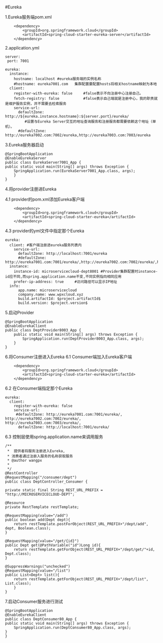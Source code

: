 #Eureka

1.Eureka服务端pom.xml
	
		<dependency>
			<groupId>org.springframework.cloud</groupId>
			<artifactId>spring-cloud-starter-eureka-server</artifactId>
		</dependency>
	
2.application.yml

	server: 
	 port: 7001
 
	eureka: 
	  instance:
	    hostname: localhost #eureka服务端的实例名称
	    #hostname: eureka7001.com   集群配置要配置hosts将相关hostname映射为本地
	  client: 
	    register-with-eureka: false     #false表示不向注册中心注册自己。
	    fetch-registry: false           #false表示自己端就是注册中心，我的职责就是维护服务实例，并不需要去检索服务
	    service-url: 
	      defaultZone: http://${eureka.instance.hostname}:${server.port}/eureka/  
	         #设置与Eureka Server交互的地址查询服务和注册服务都需要依赖这个地址（单机）。
	      #defaultZone: http://eureka7002.com:7002/eureka,http://eureka7003.com:7003/eureka
	      
3.Eureka服务器启动

	@SpringBootApplication
	@EnableEurekaServer
	public class EurekaServer7001_App {
	public static void main(String[] args) throws Exception {
		SpringApplication.run(EurekaServer7001_App.class, args);
		}
	}

4.将provider注册进Eureka

4.1 provider的pom.xml添加Eureka客户端

		<dependency>
			<groupId>org.springframework.cloud</groupId>
			<artifactId>spring-cloud-starter-eureka</artifactId>
		</dependency>

4.3 provider的yml文件中指定那个Eureka

	eureka:
	  client: #客户端注册进eureka服务列表内
	    service-url: 
	      defaultZone: http://localhost:7001/eureka
	      #defaultZone: http://eureka7001.com:7001/eureka/,http://eureka7002.com:7002/eureka/,http://eureka7003.com:7003/eureka/
	  instance: 
	    instance-id: microservicecloud-dept8001 #Provider集群配置时instance-id应不同,而spring.application.name不变,不同实例指向相同应用
	    prefer-ip-address: true     #访问路径可以显示IP地址     
	  info: 
		  app.name: microservicecloud
		  company.name: www.wpxcloud.xyz
		  build.artifactId: $project.artifactId$
		  build.version: $project.version$

5.启动Provider

	@SpringBootApplication
	@EnableEurekaClient
	public class DeptProvider8003_App {
		public static void main(String[] args) throws Exception {
			SpringApplication.run(DeptProvider8003_App.class, args);
		}
	}
	
6.将Consumer注册进入Eureka
6.1 Consumer端加入Eureka客户端
	
		<dependency>
			<groupId>org.springframework.cloud</groupId>
			<artifactId>spring-cloud-starter-eureka</artifactId>
		</dependency>

6.2  在Consumer端指定那个Eureka
	
	eureka:
	  client:
	    register-with-eureka: false
	    service-url:
	     #defaultZone: http://eureka7001.com:7001/eureka/, http://eureka7002.com:7002/eureka/, http://eureka7003.com:7003/eureka/,
	      defaultZone: http://localhost:7001/eureka/

6.3 控制层使用spring.application.name来调用服务

	/**
	 *	提供者将服务注册进入Eureka,
	 * 消费者通过注册入服务的名称获取服务
	 * @author wangpx
	 *
	 */
	@RestController
	@RequestMapping("/consumer/dept")
	public class DeptController_Consumer {

	private static final String REST_URL_PREFIX = "http://MICROSERVICECLOUD-DEPT";
	
	@Resource
	private RestTemplate restTemplate;

	@RequestMapping(value="/add")
	public boolean add(Dept dept){
		return restTemplate.postForObject(REST_URL_PREFIX+"/dept/add", dept, Boolean.class);
	}

	@RequestMapping(value="/get/{id}")
	public Dept get(@PathVariable("id")Long id){
		return restTemplate.getForObject(REST_URL_PREFIX+"/dept/get/"+id, Dept.class);
	}
	
	@SuppressWarnings("unchecked")
	@RequestMapping(value="/list")
	public List<Dept> list(){
		return restTemplate.getForObject(REST_URL_PREFIX+"/dept/list", List.class);
		}
	}

7.启动Consumer服务进行测试

	@SpringBootApplication
	@EnableEurekaClient
	public class DeptConsumer80_App {
	public static void main(String[] args) throws Exception {
		SpringApplication.run(DeptConsumer80_App.class, args);
	}
	}
		
